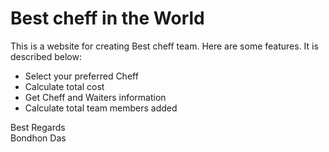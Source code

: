 # Best cheff in the World



This is a website for creating Best cheff team. 
Here are some features. It is described below:

* Select your preferred Cheff 
* Calculate total cost
* Get Cheff and Waiters information
* Calculate total team members added


Best Regards \
Bondhon Das